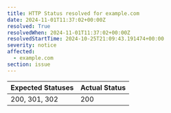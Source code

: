 ```yaml
---
title: HTTP Status resolved for example.com
date: 2024-11-01T11:37:02+00:00Z
resolved: True
resolvedWhen: 2024-11-01T11:37:02+00:00Z
resolvedStartTime: 2024-10-25T21:09:43.191474+00:00
severity: notice
affected:
  - example.com
section: issue
---
```


| Expected Statuses | Actual Status  |
|-------------------|----------------|
| 200, 301, 302 | 200 |
